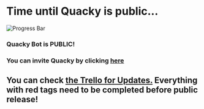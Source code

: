 # Time until Quacky is public...

![Progress Bar](https://cdn.discordapp.com/attachments/588725927928659988/680886032149119079/progress-overall-100.png)

### Quacky Bot is PUBLIC!

### You can invite Quacky by clicking [here](https://bit.ly/invitequacky)

## You can check [the Trello for Updates.](https://trello.com/b/yY9GLDEb) Everything with red tags need to be completed before public release!
